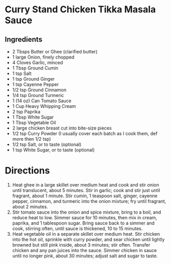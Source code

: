 # Curry Stand Chicken Tikka Masala Sauce

## Ingredients

* 2 Tbsps Butter or Ghee (clarified butter)
* 1 large Onion, finely chopped
* 4 Cloves Garlic, minced
* 1 Tbsp Ground Cumin
* 1 tsp Salt
* 1 tsp Ground Ginger
* 1 tsp Cayenne Pepper
* 1/2 tsp Ground Cinnamon
* 1/4 tsp Ground Turmeric
* 1 (14 oz) Can Tomato Sauce
* 1 Cup Heavy Whipping Cream
* 2 tsp Paprika
* 1 Tbsp White Sugar
* 1 Tbsp Vegetable Oil
* 2 large chicken breast cut into bite-size pieces
* 1/2 tsp Curry Powder (I usually cover each batch as I cook them, def more then 1/2 tsp)
* 1/2 tsp Salt, or to taste (optional)
* 1 tsp White Sugar, or to taste (optional)

# Directions

1. Heat ghee in a large skillet over medium heat and cook and stir onion until
translucent, about 5 minutes. Stir in garlic; cook and stir just until fragrant,
 about 1 minute. Stir cumin, 1 teaspoon salt, ginger, cayenne pepper, cinnamon,
  and turmeric into the onion mixture; fry until fragrant, about 2 minutes.
2. Stir tomato sauce into the onion and spice mixture, bring to a boil, and
reduce heat to low. Simmer sauce for 10 minutes, then mix in cream, paprika,
 and 1 tablespoon sugar. Bring sauce back to a simmer and cook, stirring often,
  until sauce is thickened, 10 to 15 minutes.
3. Heat vegetable oil in a separate skillet over medium heat. Stir chicken into
 the hot oil, sprinkle with curry powder, and sear chicken until lightly browned
  but still pink inside, about 3 minutes; stir often. Transfer chicken and any
   pan juices into the sauce. Simmer chicken in sauce until no longer pink,
    about 30 minutes; adjust salt and sugar to taste.
